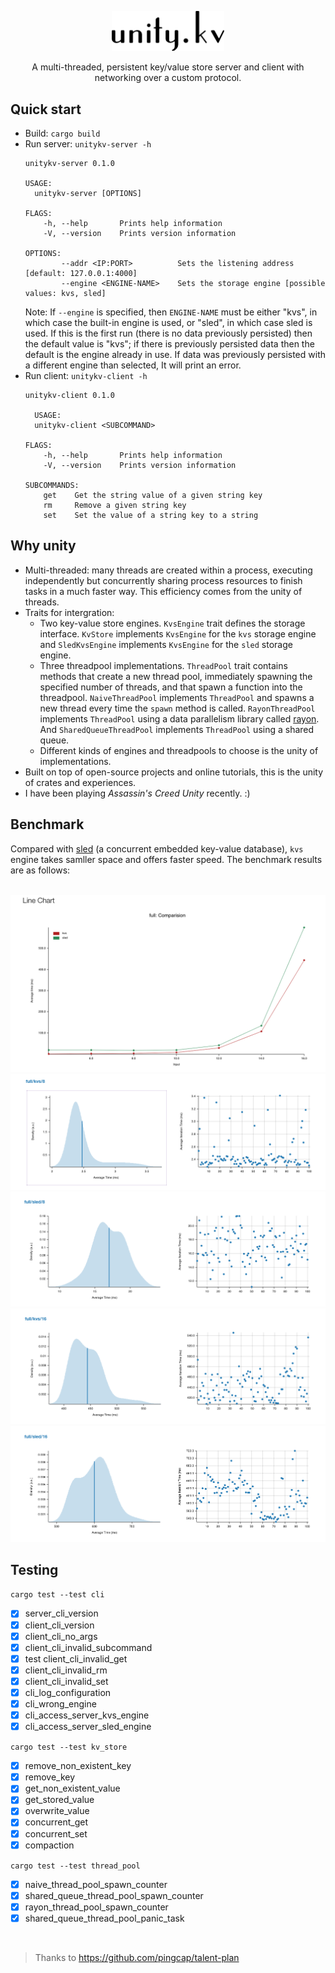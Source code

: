 
<p align="center">
    <img width="180" alt="Logo" src="extra/logo.png">
</p>
<p align="center">
    A multi-threaded, persistent key/value store server and client with networking over a custom protocol.
</p>

## Quick start

- Build: `cargo build`
- Run server: `unitykv-server -h`
  ```
  unitykv-server 0.1.0

  USAGE:
    unitykv-server [OPTIONS]

  FLAGS:
      -h, --help       Prints help information
      -V, --version    Prints version information

  OPTIONS:
          --addr <IP:PORT>          Sets the listening address [default: 127.0.0.1:4000]
          --engine <ENGINE-NAME>    Sets the storage engine [possible values: kvs, sled]
  ```
  Note: If `--engine` is specified, then `ENGINE-NAME` must be either "kvs", in which
  case the built-in engine is used, or "sled", in which case sled is used. If
  this is the first run (there is no data previously persisted) then the default
  value is "kvs"; if there is previously persisted data then the default is the
  engine already in use. If data was previously persisted with a different
  engine than selected, It will print an error.
- Run client: `unitykv-client -h`
  ```
  unitykv-client 0.1.0

	USAGE:
    unitykv-client <SUBCOMMAND>

  FLAGS:
      -h, --help       Prints help information
      -V, --version    Prints version information

  SUBCOMMANDS:
      get    Get the string value of a given string key
      rm     Remove a given string key
      set    Set the value of a string key to a string
  ```

## Why unity

- Multi-threaded: many threads are created within a process, executing independently but concurrently sharing process resources to finish tasks in a much faster way. This efficiency comes from the unity of threads.
- Traits for intergration:
  - Two key-value store engines. `KvsEngine` trait defines the storage interface. `KvStore` implements `KvsEngine` for the `kvs` storage engine and `SledKvsEngine` implements `KvsEngine` for the `sled` storage engine.  
  - Three threadpool implementations. `ThreadPool` trait contains methods that create a new thread pool, immediately spawning the specified number of threads, and that spawn a function into the threadpool. `NaiveThreadPool` implements `ThreadPool` and spawns a new thread every time the `spawn` method is called. `RayonThreadPool` implements `ThreadPool` using a data parallelism library called [rayon](https://github.com/rayon-rs/rayon). And `SharedQueueThreadPool` implements `ThreadPool` using a shared queue.
  - Different kinds of engines and threadpools to choose is the unity of implementations.
- Built on top of open-source projects and online tutorials, this is the unity of crates and experiences.
- I have been playing _Assassin's Creed Unity_ recently.  :)

## Benchmark

Compared with [sled](https://github.com/spacejam/sled) (a concurrent embedded key-value database), `kvs` engine takes samller space and offers faster speed. The benchmark results are as follows:

<br/>

<img src="extra/line.png" alt="line">
<img src="extra/kvs_8.png" alt="kvs_8">
<img src="extra/sled_8.png" alt="sled_8">
<img src="extra/kvs_16.png" alt="kvs_16">
<img src="extra/sled_16.png" alt="sled_16">


## Testing
`cargo test --test cli`
- [x] server_cli_version
- [x] client_cli_version
- [x] client_cli_no_args
- [x] client_cli_invalid_subcommand
- [x] test client_cli_invalid_get
- [x] client_cli_invalid_rm
- [x] client_cli_invalid_set
- [x] cli_log_configuration
- [x] cli_wrong_engine
- [x] cli_access_server_kvs_engine
- [x] cli_access_server_sled_engine

`cargo test --test kv_store`
- [x] remove_non_existent_key
- [x] remove_key
- [x] get_non_existent_value
- [x] get_stored_value
- [x] overwrite_value
- [x] concurrent_get
- [x] concurrent_set
- [x] compaction

`cargo test --test thread_pool`
- [x] naive_thread_pool_spawn_counter
- [x] shared_queue_thread_pool_spawn_counter
- [x] rayon_thread_pool_spawn_counter
- [x] shared_queue_thread_pool_panic_task

<br />

> Thanks to https://github.com/pingcap/talent-plan
